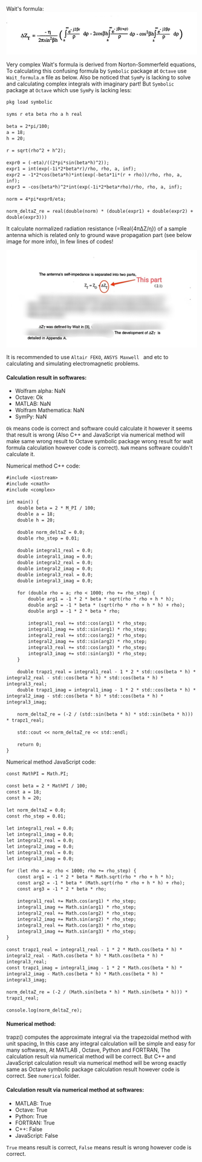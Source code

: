 Wait's formula:
![image1](Wait_formula.jpg)

Very complex Wait's formula is derived from Norton-Sommerfeld equations, To calculating this confusing formula by `Symbolic` package at `Octave` use `Wait_formula.m` file as below. Also be noticed that `SymPy` is lacking to solve and calculating complex integrals with imaginary part! But `Symbolic` package at `Octave` which use `SymPy` is lacking less:

```
pkg load symbolic

syms r eta beta rho a h real

beta = 2*pi/100;
a = 18;
h = 20;

r = sqrt(rho^2 + h^2);

expr0 = (-eta)/((2*pi*sin(beta*h)^2));
expr1 = int(exp(-1i*2*beta*r)/rho, rho, a, inf); 
expr2 = -1*2*cos(beta*h)*int(exp(-beta*1i*(r + rho))/rho, rho, a, inf); 
expr3 = -cos(beta*h)^2*int(exp(-1i*2*beta*rho)/rho, rho, a, inf);

norm = 4*pi*expr0/eta;

norm_deltaZ_re = real(double(norm) * (double(expr1) + double(expr2) + double(expr3)))
```

It calculate normalized radiation resistance (=Real{4π∆Z/η}) of a sample antenna which is related only to ground wave propagation part (see below image for more info), In few lines of codes!

![image2](DeltaZ.jpg)

It is recommended to use `Altair FEKO`, `ANSYS Maxwell ` and etc to calculating and simulating electromagnetic problems.


#### Calculation result in softwares:
* Wolfram alpha: NaN
* Octave: Ok
* MATLAB: NaN
* Wolfram Mathematica: NaN
* SymPy: NaN

`Ok` means code is correct and software could calculate it however it seems that result is wrong (Also C++ and JavaScript via numerical method will make same wrong result to Octave symbolic package wrong result for wait formula calculation however code is correct). `NaN` means software couldn't calculate it.

Numerical method C++ code:
```
#include <iostream>
#include <cmath>
#include <complex>

int main() {
    double beta = 2 * M_PI / 100;
    double a = 18;
    double h = 20;

    double norm_deltaZ = 0.0;
    double rho_step = 0.01;

    double integral1_real = 0.0;
    double integral1_imag = 0.0;
    double integral2_real = 0.0;
    double integral2_imag = 0.0;
    double integral3_real = 0.0;
    double integral3_imag = 0.0;

    for (double rho = a; rho < 1000; rho += rho_step) {
        double arg1 = -1 * 2 * beta * sqrt(rho * rho + h * h);
        double arg2 = -1 * beta * (sqrt(rho * rho + h * h) + rho);
        double arg3 = -1 * 2 * beta * rho;

        integral1_real += std::cos(arg1) * rho_step;
        integral1_imag += std::sin(arg1) * rho_step;
        integral2_real += std::cos(arg2) * rho_step;
        integral2_imag += std::sin(arg2) * rho_step;
        integral3_real += std::cos(arg3) * rho_step;
        integral3_imag += std::sin(arg3) * rho_step;
    }

    double trapz1_real = integral1_real - 1 * 2 * std::cos(beta * h) * integral2_real - std::cos(beta * h) * std::cos(beta * h) * integral3_real;
    double trapz1_imag = integral1_imag - 1 * 2 * std::cos(beta * h) * integral2_imag - std::cos(beta * h) * std::cos(beta * h) * integral3_imag;

    norm_deltaZ_re = (-2 / (std::sin(beta * h) * std::sin(beta * h))) * trapz1_real;

    std::cout << norm_deltaZ_re << std::endl;

    return 0;
}
```

Numerical method JavaScript code:
```
const MathPI = Math.PI;

const beta = 2 * MathPI / 100;
const a = 18;
const h = 20;

let norm_deltaZ = 0.0;
const rho_step = 0.01;

let integral1_real = 0.0;
let integral1_imag = 0.0;
let integral2_real = 0.0;
let integral2_imag = 0.0;
let integral3_real = 0.0;
let integral3_imag = 0.0;

for (let rho = a; rho < 1000; rho += rho_step) {
    const arg1 = -1 * 2 * beta * Math.sqrt(rho * rho + h * h);
    const arg2 = -1 * beta * (Math.sqrt(rho * rho + h * h) + rho);
    const arg3 = -1 * 2 * beta * rho;

    integral1_real += Math.cos(arg1) * rho_step;
    integral1_imag += Math.sin(arg1) * rho_step;
    integral2_real += Math.cos(arg2) * rho_step;
    integral2_imag += Math.sin(arg2) * rho_step;
    integral3_real += Math.cos(arg3) * rho_step;
    integral3_imag += Math.sin(arg3) * rho_step;
}

const trapz1_real = integral1_real - 1 * 2 * Math.cos(beta * h) * integral2_real - Math.cos(beta * h) * Math.cos(beta * h) * integral3_real;
const trapz1_imag = integral1_imag - 1 * 2 * Math.cos(beta * h) * integral2_imag - Math.cos(beta * h) * Math.cos(beta * h) * integral3_imag;

norm_deltaZ_re = (-2 / (Math.sin(beta * h) * Math.sin(beta * h))) * trapz1_real;

console.log(norm_deltaZ_re);
```

#### Numerical method:

trapz() computes the approximate integral via the trapezoidal method with unit spacing, In this case any integral calculation will be simple and easy for many softwares, At MATLAB , Octave, Python and FORTRAN, The calculation result via numerical method will be correct. But C++ and JavaScript calculation result via numerical method will be wrong exactly same as Octave symbolic package calculation result however code is correct. See `numerical` folder.

#### Calculation result via numerical method at softwares:

* MATLAB: True
* Octave: True
* Python: True
* FORTRAN: True
* C++: False
* JavaScript: False

`True` means result is correct, `False` means result is wrong however code is correct.
